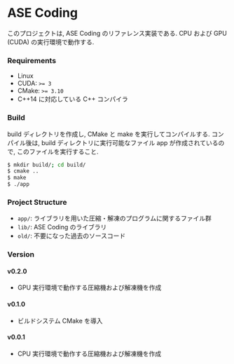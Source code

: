 # ASE Coding

このプロジェクトは, ASE Coding のリファレンス実装である. CPU および GPU (CUDA) の実行環境で動作する.

### Requirements 

* Linux
* CUDA: `>= 3`
* CMake: `>= 3.10`
* C++14 に対応している C++ コンパイラ

### Build

build ディレクトリを作成し, CMake と make を実行してコンパイルする.
コンパイル後は, build ディレクトリに実行可能なファイル app が作成されているので, このファイルを実行すること.

```bash
$ mkdir build/; cd build/
$ cmake ..
$ make
$ ./app
```

### Project Structure

* `app/`: ライブラリを用いた圧縮・解凍のプログラムに関するファイル群
* `lib/`: ASE Coding のライブラリ
* `old/`: 不要になった過去のソースコード

### Version

#### v0.2.0
* GPU 実行環境で動作する圧縮機および解凍機を作成

#### v0.1.0
* ビルドシステム CMake を導入

#### v0.0.1
* CPU 実行環境で動作する圧縮機および解凍機を作成
